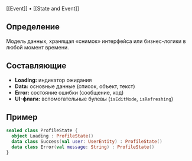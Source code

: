
[[Event]] • [[State and Event]]
## Определение
Модель данных, хранящая «снимок» интерфейса или бизнес-логики в любой момент времени.
## Составляющие
- **Loading:** индикатор ожидания  
- **Data:** основные данные (список, объект, текст)  
- **Error:** состояние ошибки (сообщение, код)  
- **UI-флаги:** вспомогательные булевы (`isEditMode`, `isRefreshing`)
## Пример

```kotlin
sealed class ProfileState {
  object Loading : ProfileState()
  data class Success(val user: UserEntity) : ProfileState()
  data class Error(val message: String) : ProfileState()
}